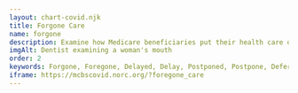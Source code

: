 ```yaml
---
layout: chart-covid.njk
title: Forgone Care
name: forgone
description: Examine how Medicare beneficiaries put their health care on hold during the COVID-19 pandemic and investigate the types of forgone care.
imgAlt: Dentist examining a woman's mouth
order: 2
keywords: Forgone, Foregone, Delayed, Delay, Postponed, Postpone, Deferred, Defer, Dental, Vision, Screening, Check-up, Check up, Surgery, Procedure, Medication, Medicine, Medical care, Health care, Appointment, Utilization, Access, Access to care, Availability, Chronic, Coronavirus, Sex, Gender, Age, Income, Race, Ethnicity, Language, English, Dual, Dual eligible, Smoking, Smoker, Tobacco, Immune system, Pandemic
iframe: https://mcbscovid.norc.org/?foregone_care
---
```

